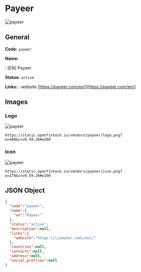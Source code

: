 
# Payeer 
![payeer](https://static.openfintech.io/vendors/payeer/logo.png?w=400&c=v0.59.26#w200)  

## General 
 
**Code:** `payeer` 
 
**Name:** 
 
:	[EN] Payeer 
 
**Status:** `active` 
 
**Links:** 
: website [https://payeer.com/en/](https://payeer.com/en/) 
 

## Images 

### Logo 
 
![payeer](https://static.openfintech.io/vendors/payeer/logo.png?w=400&c=v0.59.26#w200)  

```
https://static.openfintech.io/vendors/payeer/logo.png?w=400&c=v0.59.26#w200
```  

### Icon 
 
![payeer](https://static.openfintech.io/vendors/payeer/icon.png?w=278&c=v0.59.26#w100)  

```
https://static.openfintech.io/vendors/payeer/icon.png?w=278&c=v0.59.26#w100
```  

## JSON Object 

```json
{
  "code":"payeer",
  "name":{
    "en":"Payeer"
  },
  "status":"active",
  "description":null,
  "links":{
    "website":"https:\/\/payeer.com\/en\/"
  },
  "countries":null,
  "contacts":null,
  "address":null,
  "social_profiles":null
}
```  
